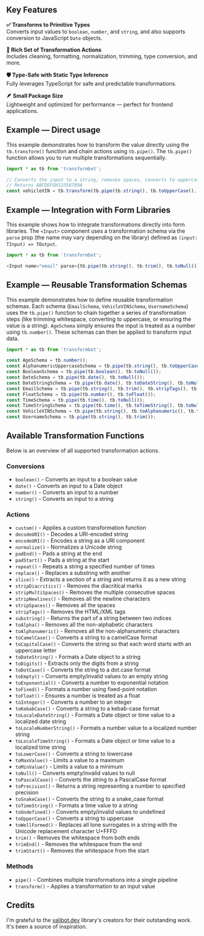 ## Key Features

**✅ Transforms to Primitive Types**\
Converts input values to `boolean`, `number`, and `string`, and also supports conversion to JavaScript `Date` objects.

**🧼 Rich Set of Transformation Actions**\
Includes cleaning, formatting, normalization, trimming, type conversion, and more.

**🛡️ Type-Safe with Static Type Inference**\
Fully leverages TypeScript for safe and predictable transformations.

**🪶 Small Package Size**\
Lightweight and optimized for performance — perfect for frontend applications.

## Example — Direct usage

<!-- prettier-ignore -->
This example demonstrates how to transform the value directly using the `tb.transform()` function and chain actions
using `tb.pipe()`. The `tb.pipe()` function allows you to run multiple transformations sequentially.

```ts
import * as tb from 'transformbot';

// Converts the input to a string, removes spaces, converts to uppercase, removes non-alphanumeric characters, and converts to null if the result is empty.
// Returns ABCDEFGH12356789A
const vehicleVIN = tb.transform(tb.pipe(tb.string(), tb.toUpperCase(), tb.toAlphanumeric(), tb.toNull()), "abcdefgh12356789--a");
```

## Example — Integration with Form Libraries

<!-- prettier-ignore -->
This example shows how to integrate transformations directly into form libraries.
The `<Input>` component uses a transformation schema via the `parse` prop (the name may vary depending on the library)
defined as `(input: TInput) => TOutput`.

```ts
import * as tb from 'transformbot';

<Input name="email" parse={tb.pipe(tb.string(), tb.trim(), tb.toNull())} type="email" />
```

## Example — Reusable Transformation Schemas

<!-- prettier-ignore -->
This example demonstrates how to define reusable transformation schemas.
Each schema (`EmailSchema`, `VehicleVINSchema`, `UsernameSchema`) uses the `tb.pipe()` function to chain together
a series of transformation steps (like trimming whitespace, converting to uppercase, or ensuring the value is a string).
`AgeSchema` simply ensures the input is treated as a number using `tb.number()`.
These schemas can then be applied to transform input data.

```ts
import * as tb from 'transformbot';

const AgeSchema = tb.number();
const AlphanumericUppercaseSchema = tb.pipe(tb.string(), tb.toUpperCase(), tb.toAlphanumeric(), tb.toEmpty());
const BooleanSchema = tb.pipe(tb.boolean(), tb.toNull());
const DateSchema = tb.pipe(tb.date(), tb.toNull());
const DateStringSchema = tb.pipe(tb.date(), tb.toDateString(), tb.toNull());
const EmailSchema = tb.pipe(tb.string(), tb.trim(), tb.stripTags(), tb.stripNewlines(), tb.stripSpaces(), tb.stripDiacritics(), tb.toNull());
const FloatSchema = tb.pipe(tb.number(), tb.toFloat());
const TimeSchema = tb.pipe(tb.time(), tb.toNull());
const TimeStringSchema = tb.pipe(tb.time(), tb.toTimeString(), tb.toNull());
const VehicleVINSchema = tb.pipe(tb.string(), tb.toAlphanumeric(), tb.toUpperCase(), tb.toNull());
const UsernameSchema = tb.pipe(tb.string(), tb.trim());
```

## Available Transformation Functions

Below is an overview of all supported transformation actions.

### Conversions

- `boolean()` - Converts an input to a boolean value
- `date()` - Converts an input to a Date object
- `number()` - Converts an input to a number
- `string()` - Converts an input to a string

### Actions

- `custom()` - Applies a custom transformation function
- `decodeURI()` - Decodes a URI-encoded string
- `encodeURI()` - Encodes a string as a URI component
- `normalize()` - Normalizes a Unicode string
- `padEnd()` - Pads a string at the end
- `padStart()` - Pads a string at the start
- `repeat()` - Repeats a string a specified number of times
- `replace()` - Replaces a substring with another
- `slice()` - Extracts a section of a string and returns it as a new string
- `stripDiacritics()` - Removes the diacritical marks
- `stripMultiSpaces()` - Removes the multiple consecutive spaces
- `stripNewlines()` - Removes all the newline characters
- `stripSpaces()` - Removes all the spaces
- `stripTags()` - Removes the HTML/XML tags
- `substring()` - Returns the part of a string between two indices
- `toAlpha()` - Removes all the non-alphabetic characters
- `toAlphanumeric()` - Removes all the non-alphanumeric characters
- `toCamelCase()` - Converts a string to a camelCase format
- `toCapitalCase()` - Converts the string so that each word starts with an uppercase letter
- `toDateString()` - Formats a Date object to a string
- `toDigits()` - Extracts only the digits from a string
- `toDotCase()` - Converts the string to a dot.case format
- `toEmpty()` - Converts empty/invalid values to an empty string
- `toExponential()` - Converts a number to exponential notation
- `toFixed()` - Formats a number using fixed-point notation
- `toFloat()` - Ensures a number is treated as a float
- `toInteger()` - Converts a number to an integer
- `toKebabCase()` - Converts a string to a kebab-case format
- `toLocaleDateString()` - Formats a Date object or time value to a localized date string
- `toLocaleNumberString()` - Formats a number value to a localized number string
- `toLocaleTimeString()` - Formats a Date object or time value to a localized time string
- `toLowerCase()` - Converts a string to lowercase
- `toMaxValue()` - Limits a value to a maximum
- `toMinValue()` - Limits a value to a minimum
- `toNull()` - Converts empty/invalid values to null
- `toPascalCase()` - Converts the string to a PascalCase format
- `toPrecision()` - Returns a string representing a number to specified precision
- `toSnakeCase()` - Converts the string to a snake_case format
- `toTimeString()` - Formats a time value to a string
- `toUndefined()` - Converts empty/invalid values to undefined
- `toUpperCase()` - Converts a string to uppercase
- `toWellFormed()` - Replaces all lone surrogates in a string with the Unicode replacement character U+FFFD
- `trim()` - Removes the whitespace from both ends
- `trimEnd()` - Removes the whitespace from the end
- `trimStart()` - Removes the whitespace from the start

### Methods

- `pipe()` - Combines multiple transformations into a single pipeline
- `transform()` - Applies a transformation to an input value

## Credits

I'm grateful to the [valibot.dev](https://valibot.dev/) library's creators for their outstanding work. It's been a source of inspiration.

[license-image]: https://img.shields.io/badge/License-MIT-brightgreen.svg
[license-url]: https://opensource.org/licenses/MIT
[npm-image]: https://img.shields.io/npm/v/transformbotb.svg
[npm-url]: https://npmjs.org/package/transformbot
[downloads-image]: https://img.shields.io/npm/dm/transformbotb.svg

